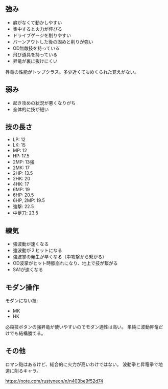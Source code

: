## 強み

- 癖がなくて動かしやすい
- 集中すると火力が伸びる
- ドライブゲージを削りやすい
- バーンアウトした後の固めと削りが強い
- OD無敵技を持っている
- 飛び道具を持っている
- 昇竜が裏に抜けにくい

昇竜の性能がトップクラス。多少近くてもめくられた覚えがない。

## 弱み

- 起き攻めの状況が悪くなりがち
- 全体的に技が短い

## 技の長さ

- LP: 12
- LK: 15
- MP: 12
- HP: 17.5
- 2MP: 13強
- 2MK: 17
- 2HP: 13.5
- 2HK: 20
- 4HK: 17
- 6MP: 19
- 6HP: 20.5
- 6HP, 2MP: 19.5
- 強撃: 22.5
- 中足刀: 23.5

## 練気

- 強波動が速くなる
- 強波動が２ヒットになる
- 強波掌の発生が早くなる（中攻撃から繋がる）
- OD波掌がヒット時膝崩れになり、地上で技が繋がる
- SA1が速くなる

## モダン操作

モダンにない技:

- MK
- HK

必殺技ボタンの強昇竜が使いやすいのでモダン適性は高い。
単純に波動昇竜だけでも結構勝てる。

## その他

ロマン砲はあるけど、総合的に火力が高いわけではない。
波動拳と昇竜拳で地道に削るキャラ。

https://note.com/rustyneon/n/n403be9f52d74

